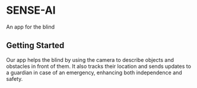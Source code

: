# SENSE-AI

An app for the blind

## Getting Started

Our app helps the blind by using the camera to describe objects and obstacles in front of them. It also tracks their location and sends updates to a guardian in case of an emergency, enhancing both independence and safety.
